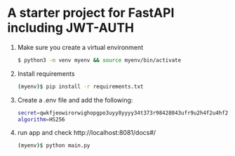 # A starter project for FastAPI including JWT-AUTH


1. Make sure you create a virtual environment
   
    ```sh
    $ python3 -m venv myenv && source myenv/bin/activate
    ```

2. Install requirements
    ```sh
    (myenv)$ pip install -r requirements.txt
    ```
   
3. Create a .env file and add the following:
   ```sh
   secret=qwkfjeowirorwighopgpo3uyy8yyyy34t373r98428043ufr9u2h4f2u4hf249uh
   algorithm=HS256
   ```
   
4. run app and check http://localhost:8081/docs#/
    ```sh
    (myenv)$ python main.py
    ```
   
